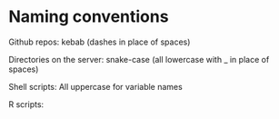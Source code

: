 # Naming conventions

Github repos: kebab (dashes in place of spaces)

Directories on the server: snake-case (all lowercase with _ in place of spaces)

Shell scripts: All uppercase for variable names

R scripts: 

